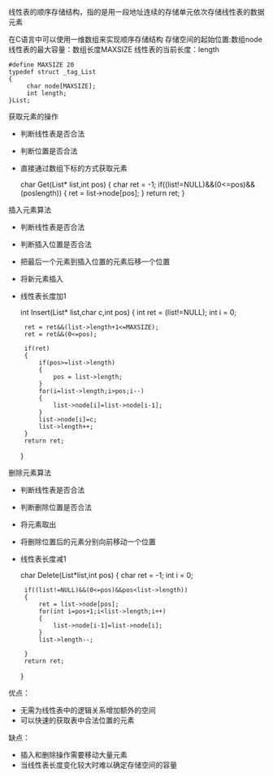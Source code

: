 ﻿线性表的顺序存储结构，指的是用一段地址连续的存储单元依次存储线性表的数据元素

在C语言中可以使用一维数组来实现顺序存储结构
存储空间的起始位置:数组node
线性表的最大容量：数组长度MAXSIZE
线性表的当前长度：length

    #define MAXSIZE 20
    typedef struct _tag_List
    {
         char node[MAXSIZE];
         int length;
    }List;



获取元素的操作

 - 判断线性表是否合法
 - 判断位置是否合法
 - 直接通过数组下标的方式获取元素

    char Get(List* list,int pos)
    {
        char ret = -1;
        if((list!=NULL)&&(0<=pos)&&(pos<list->length))
        {
            ret = list->node[pos];
        }
        return ret;
    }
    
    
插入元素算法

 - 判断线性表是否合法
 - 判断插入位置是否合法
 - 把最后一个元素到插入位置的元素后移一个位置
 - 将新元素插入
 - 线性表长度加1

    int Insert(List* list,char c,int pos)
    {
        int ret = (list!=NULL);
        int i = 0;
        
        ret = ret&&(list->length+1<=MAXSIZE);
        ret = ret&&(0<=pos);
        
        if(ret)
        {
            if(pos>=list->length)
            {
                pos = list->length;
            }
            for(i=list->length;i>pos;i--)
            {
                list->node[i]=list->node[i-1];
            }
            list->node[i]=c;
            list->length++;
        }
        return ret;
    }
    
删除元素算法

 - 判断线性表是否合法
 - 判断删除位置是否合法
 - 将元素取出
 - 将删除位置后的元素分别向前移动一个位置
 - 线性表长度减1

    char Delete(List*list,int pos)
    {
        char ret = -1;
        int i = 0;
        
        if((list!=NULL)&&(0<=pos)&&pos<list->length))
        {
            ret = list->node[pos];
            for(int i=pos+1;i<list->length;i++)
            {
                list->node[i-1]=list->node[i];
            }
            list->length--;
        
        }
        return ret;
    }
    
    
优点：

 - 无需为线性表中的逻辑关系增加额外的空间
 - 可以快速的获取表中合法位置的元素
 
缺点：

 - 插入和删除操作需要移动大量元素
 - 当线性表长度变化较大时难以确定存储空间的容量
 

 
 
 
